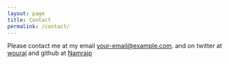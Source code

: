 ```yaml
---
layout: page
title: Contact
permalink: /contact/
---
```


Please contact me at my email [your-email@example.com](http://your-email@example.com).
and on twitter at [wouraj](http://twitter.com/wouraj) and github at [Namrajp](http://github.com/Namrajp)
